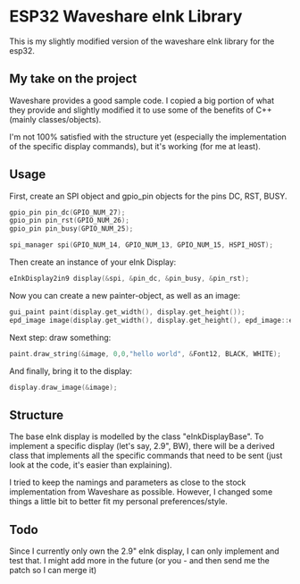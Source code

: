# ESP32 Waveshare eInk Library

This is my slightly modified version of the waveshare eInk library for the esp32.

## My take on the project

Waveshare provides a good sample code. I copied a big portion of what they provide and slightly modified it to use some of the benefits of C++ (mainly classes/objects).

I'm not 100% satisfied with the structure yet (especially the implementation of the specific display commands), but it's working (for me at least).

## Usage

First, create an SPI object and gpio_pin objects for the pins DC, RST, BUSY.

```c++
gpio_pin pin_dc(GPIO_NUM_27);
gpio_pin pin_rst(GPIO_NUM_26);
gpio_pin pin_busy(GPIO_NUM_25);

spi_manager spi(GPIO_NUM_14, GPIO_NUM_13, GPIO_NUM_15, HSPI_HOST);
```

Then create an instance of your eInk Display:

```c++
eInkDisplay2in9 display(&spi, &pin_dc, &pin_busy, &pin_rst);
```

Now you can create a new painter-object, as well as an image:

```c++
gui_paint paint(display.get_width(), display.get_height());
epd_image image(display.get_width(), display.get_height(), epd_image::e_rotate_90, WHITE);
```

Next step: draw something:

```c++
paint.draw_string(&image, 0,0,"hello world", &Font12, BLACK, WHITE);
```

And finally, bring it to the display:

```c++
display.draw_image(&image);
```



## Structure

The base eInk display is modelled by the class "eInkDisplayBase". To implement a specific display (let's say, 2.9", BW), there will be a derived class that implements all the specific commands that need to be sent (just look at the code, it's easier than explaining).

I tried to keep the namings and parameters as close to the stock implementation from Waveshare as possible. However, I changed some things a little bit to better fit my personal preferences/style. 

## Todo

Since I currently only own the 2.9" eInk display, I can only implement and test that. I might add more in the future (or you - and then send me the patch so I can merge it)